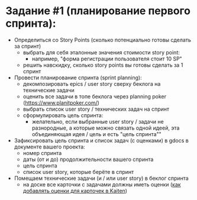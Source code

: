 # Задание #1 (планирование первого спринта):

- Определиться со Story Points (сколько потенциально готовы сделать за спринт)
	- выбрать для себя эталонные значения стоимости story point:
		- например, "форма регистрации пользователя стоит 10 SP"
	- решить навскидку, сколько story points вы готовы сделать за 1 спринт
- Провести планирование спринта (sprint planning):
	- декомпозировать epics / user story сверху беклога на технические задачи
	- оценить все задачи в топе беклога через planning poker (https://www.planitpoker.com/)
	- выбрать список user story / технических задач на спринт
	- сформулировать цель спринта:
		- желательно, если выбранные user story / задачи не разнородные, а которые можно связать одной идеей, эта объединяющая идея / цель и есть "цель спринта""
- Зафиксировать цель спринта и список задач (с оценками) в gdocs в документе вашего проекта:
	- номер спринта
	- даты (от и до) продолжительности вашего спринта
	- цель спринта
	- список user story, которые берёте в спринт
- Помещаем технические задачи (и / или user story) в беклог спринта
	- на доске все карточки с задачами должны иметь оценки ([как добавлять оценки для карточек в Kaiten](https://faq-ru.kaiten.site/8224126b-d97a-4ee5-a776-6002514b8226))
